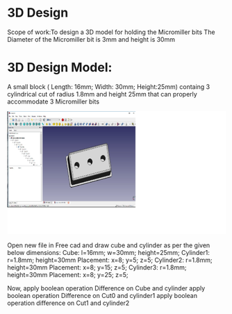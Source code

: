 # 3D  Design
Scope of work:To design a 3D model for holding the Micromiller bits
The Diameter of the Micromiller bit is 3mm and height is 30mm

# 3D Design Model:
A small block ( Length: 16mm; Width: 30mm; Height:25mm) containg 3 cylindrical cut of radius 1.8mm and height 25mm that can properly accommodate 3 Micromiller bits

![bit holder](/images/bit-holder.jpg)

Open new file in Free cad and draw cube and cylinder as per the given below dimensions:
Cube: l=16mm; w=30mm; height=25mm;
Cylinder1: r=1.8mm; height=30mm
Placement: x=8; y=5; z=5;
Cylinder2: r=1.8mm; height=30mm
Placement: x=8; y=15; z=5;
Cylinder3: r=1.8mm; height=30mm
Placement: x=8; y=25; z=5;

Now, apply boolean operation Difference on Cube and cylinder
apply boolean operation Difference on Cut0 and cylinder1
apply boolean operation difference on Cut1 and cylinder2


